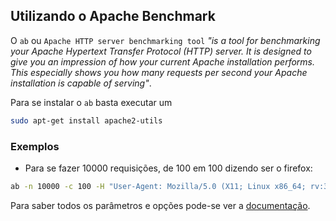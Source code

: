## Utilizando o Apache Benchmark

O `ab` ou `Apache HTTP server benchmarking tool` _"is a tool for benchmarking your Apache Hypertext Transfer Protocol (HTTP) server. It is designed to give you an impression of how your current Apache installation performs. This especially shows you how many requests per second your Apache installation is capable of serving"_.

Para se instalar o `ab` basta executar um

~~~ Bash
sudo apt-get install apache2-utils
~~~

### Exemplos

- Para se fazer 10000 requisições, de 100 em 100 dizendo ser o firefox:

~~~ Bash
ab -n 10000 -c 100 -H "User-Agent: Mozilla/5.0 (X11; Linux x86_64; rv:38.0) Gecko/20100101 Firefox/38.0" http://45.55.95.61:3000/
~~~

Para saber todos os parâmetros e opções pode-se ver a [documentação](http://httpd.apache.org/docs/2.4/programs/ab.html).
